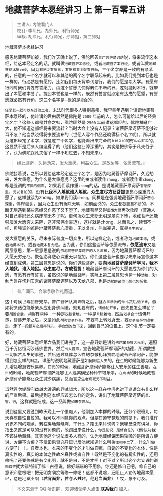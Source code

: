 # 地藏菩萨本愿经讲习 上 第一百零五讲

> 主讲人: 内院看门人 <br />
> 校订: 李师兄，胡师兄，利行师兄 <br />
> 审核: 胡师兄，利行师兄，孙师姐，黄兰师姐 <br />

地藏菩萨本愿经讲习

感恩地藏菩萨加被，我们昨天晚上说了，佛陀回答`普广菩萨摩诃萨`说，将来流传这本经，给这本经定名的话，就叫做`地藏菩萨本愿经`，或者`地藏菩萨本行经`，或者叫做`地藏菩萨本誓力经`。因为`有愿才有誓言`，`有愿有誓言就有行动`，三个名字都是一致的有联系的，任意的一个名字就可以和其他的两个名字联系起来的。比如我们提到本行也是一样的，行必然是有愿的，比如我们每天背单词是行，我们的愿是考大学。有愿有行同时我们肯定有誓愿力，由这个誓愿力使得我们不断的行。这就提到本行，就带出了本愿和本誓了。提到本誓也是一样的，既然有誓言就必定有达成的愿望，有誓愿就必然有行动，这三个名字是`一致`的是`契合`的。

`任举其一就可以名其他二者`。末法时代很多人特别愚痴，我早些年遇到个诽谤地藏菩萨本愿经的，他诽谤的理由居然是佛陀是 `2500` 年前的人，怎么可能给以后的经典定名字？这些人都是井底之蛙，佛陀固然是 `2500` 年前讲这部经的，佛陀神通广大，他不知道这部经将来要流转？当时大会上没有人记录？诸菩萨摩诃萨不能够过耳不忘？他当然晓得将来要流布的（世俗人写个作品还晓得标个名字呢），所以就为这部经定了名字，就是这三个名字，也能看出来完全的`丝丝入扣`的有`内在联系`的，这显然不是后来人编造得了的（他们这些业障深重的，其实是把佛等于凡夫俗子了，认为佛陀跟凡夫俗子一样不知过去，不知未来）。

> 缘此菩萨，久远劫来，发大重愿，利益众生，是故汝等，依愿流布。』

佛陀接着说，之所以要给这本经定这三个名字，是因为地藏菩萨摩诃萨，久远劫来，发大重愿，为什么是大重愿呢？这里的`重`或者读作`zhong`，或者读作重`chong`，却是强调的`不同的侧面`。如果我们读作重`zhong`的话，是说地藏菩萨摩诃萨`誓愿深重`，`无以复加`的，没有比**我不入地狱谁入地狱，众生度尽方证菩提**更悲心深重的大愿了，这样就读为zhong。如果我们读`chong`，同样是在强调地藏菩萨摩诃萨`悲心深重`，伟岸豪迈，因为众生没有断除无明，如前面说的，众生都是`因蔓不断`的，不断无明遇到某些恶缘又作恶了又下堕了，地藏菩萨又得`屡发大愿`再次救度（普通人对自己爹妈还久病床前无孝子呢，更何况众生未断无明是屡次下堕，地藏菩萨还能够屡发大愿穷未来际，这非常伟岸豪迈），这样就是chong，总而言之，读音不一样，所强调的都是地藏菩萨悲心深重，无以复加，伟岸豪迈，真是`众生慈父`。

发大重愿的关系，尽未来际普度一切众生，所以这样定名，或者称为`地藏本愿`，或者`地藏本行`，或者`地藏本誓力经`。因为此，你们这些菩萨等依愿流布，**依愿流布**又是两层意思，第一层意思是说的`依地藏菩萨摩诃萨的大愿流布`，因为地藏菩萨摩诃萨的大愿无穷无尽，恢弘澎湃悲心深重无以复加，你们这些菩萨也要尽未来际宣传这本经直到成佛。第二层意思是说的，你们这些菩萨，要**向地藏菩萨摩诃萨学习，我不入地狱，谁入地狱。众生度尽，方成菩提**！地藏菩萨摩诃萨的大愿要成为你们的大愿，有愿有行有誓言，虽然说的是地藏菩萨，实际上第二层意思也是一种`劝勉`，劝勉当时在忉利天宫的诸菩萨摩诃萨以及天龙八部，也是`劝勉的诸位当然也包括我`。

> 普广闻已，合掌恭敬作礼而退。

这个时候世尊回答完毕，普广菩萨认真谛听之后，就`合掌恭敬`的`作礼`然后`退下来`。假如将来诸位能够亲从应化身佛闻法，规矩要有的，`请佛陀开示`，首先要怎么样呢？要`胡跪合掌`，`胡跪`有两种，一种是`双膝着地`，一种是`单膝着地`，然后`双手合十`请佛开示，请佛开示之后，又是如此`胡跪合掌作礼`，不要马上转过身去，要`合掌这样倒退着走`，走了`一段距离之后再转头`，`手自然的放下来`，回到自己的位置上，这个礼节一定要有的。

好，地藏菩萨本愿经第六品我们讲完了，这一品开始是讲的`佛陀举身放大光明`，遍照百千万亿恒河沙诸佛世界。然后`出大音声`，宣告地藏菩萨摩诃萨的功德，所谓救拔一切罪苦众生的事迹，然后通过具体怎么样的恭敬礼拜赞叹地藏菩萨摩诃萨，能够得到怎么样的`利益`，详细的说明地藏菩萨是如何`利益人天`的。在`生`的时候能够为新生儿增福增慧安乐易养。在`死`的时候，地藏菩萨摩诃萨能够让人安乐的往生善趣，`在世`的时候，地藏菩萨摩诃萨能够让人远离横逆种种不可乐事，`在病痛`的时候地藏菩萨摩诃萨能够让众生减少病痛，总而言之`生老病死无不利益`。

当然再次提醒利益越大诽谤的罪过越大，所以这一品在中间也讲了诽谤会有什么样的严重后果。最后提到这本经应该怎么样的定名，讲出了地藏菩萨摩诃萨的`愿，誓，行`，这样就是结成，这一品叫做`如来赞叹品`。

说到这里又要说到昨天晚上一个愚痴人，他刚加入本群的时候，还带个跟班儿，每天喜欢自性自性的。我可以不同意你的观点，但是在遵守群规的前提下，我们准许发表不同的观点。我在讲地藏经啊，干什么？跑出来诽谤呢？我哪里没有讲对，你指出来这是可以的没有问题的，他跑出来说什么，`你是乱说，是修自性的`（他认为我不该讲地藏经，其实他这个说法很多人有的，认为地藏经讲因果轮回的是所谓方便说，方便不方便？不信因果冒充开悟以后他就知道什么叫做`性相不二`了，什么叫做方便了）！。自者本也，本来的不变化的才叫做自嘛，自说的不变化的本体，性是真实性的，真实的本体之性故名真性或者自性！既然是不变化的有真实性的，还用修吗？还要修就是有变化啊，就不是自，不是本啊！对不对？所以这个大妄语的说`修自性`就大错特错了嘛！古德说，佛好端端的不用修，你还是修自己吧，修自己的意识和意根吧！把无明贪嗔痴等修一修吧！这都不说啥，还阻止人宣传地藏本愿经，这是地狱业啊（**若背面非，若与人共非，他还当面非**）！哎，愚不可及。

> 本文来源于 QQ 唯识群， 欢迎诸位学人点击 **[联系我们](https://mp.weixin.qq.com/s/lZCfWjmLjgNR165Tx4_bCQ)** 加入。
